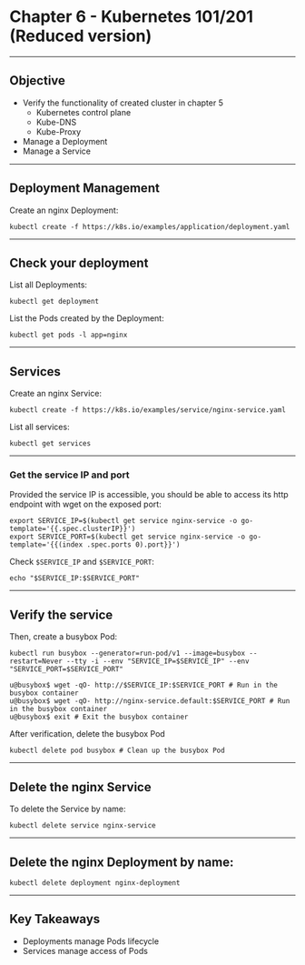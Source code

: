 # Chapter 6 - Kubernetes 101/201 (Reduced version)

---

## Objective

* Verify the functionality of created cluster in chapter 5
  * Kubernetes control plane
  * Kube-DNS
  * Kube-Proxy  
* Manage a Deployment
* Manage a Service

---

## Deployment Management

Create an nginx Deployment:

```shell
kubectl create -f https://k8s.io/examples/application/deployment.yaml
```

---

## Check your deployment

List all Deployments:

```shell
kubectl get deployment
```

List the Pods created by the Deployment:

```shell
kubectl get pods -l app=nginx
```

---

## Services

Create an nginx Service:

```shell
kubectl create -f https://k8s.io/examples/service/nginx-service.yaml
```

List all services:

```shell
kubectl get services
```

---

### Get the service IP and port

Provided the service IP is accessible, you should be able to access its http endpoint with wget on the exposed port:

```shell
export SERVICE_IP=$(kubectl get service nginx-service -o go-template='{{.spec.clusterIP}}')
export SERVICE_PORT=$(kubectl get service nginx-service -o go-template='{{(index .spec.ports 0).port}}')
```

Check `$SERVICE_IP` and `$SERVICE_PORT`:

```shell
echo "$SERVICE_IP:$SERVICE_PORT"
```

---

## Verify the service

Then, create a busybox Pod:
```shell
kubectl run busybox --generator=run-pod/v1 --image=busybox --restart=Never --tty -i --env "SERVICE_IP=$SERVICE_IP" --env "SERVICE_PORT=$SERVICE_PORT"

u@busybox$ wget -qO- http://$SERVICE_IP:$SERVICE_PORT # Run in the busybox container
u@busybox$ wget -qO- http://nginx-service.default:$SERVICE_PORT # Run in the busybox container
u@busybox$ exit # Exit the busybox container
```

After verification, delete the busybox Pod
```shell
kubectl delete pod busybox # Clean up the busybox Pod
```

---

## Delete the nginx Service

To delete the Service by name:

```shell
kubectl delete service nginx-service
```

---

## Delete the nginx Deployment by name:

```shell
kubectl delete deployment nginx-deployment
```

---

## Key Takeaways

* Deployments manage Pods lifecycle
* Services manage access of Pods